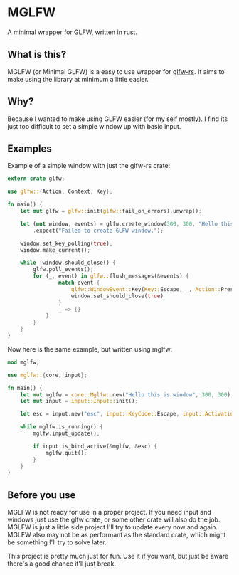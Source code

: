 # MGLFW
A minimal wrapper for GLFW, written in rust.
## What is this?
MGLFW (or Minimal GLFW) is a easy to use wrapper for [glfw-rs](https://crates.io/crates/glfw). It aims to make using the library at minimum a little easier.
## Why?
Because I wanted to make using GLFW easier (for my self mostly). I find its just too difficult to set a simple window up with basic input.
## Examples
Example of a simple window with just the glfw-rs crate:
```rs
extern crate glfw;

use glfw::{Action, Context, Key};

fn main() {
    let mut glfw = glfw::init(glfw::fail_on_errors).unwrap();

    let (mut window, events) = glfw.create_window(300, 300, "Hello this is window", glfw::WindowMode::Windowed)
        .expect("Failed to create GLFW window.");

    window.set_key_polling(true);
    window.make_current();

    while !window.should_close() {
        glfw.poll_events();
        for (_, event) in glfw::flush_messages(&events) {
                match event {
                    glfw::WindowEvent::Key(Key::Escape, _, Action::Press, _) => {
                    window.set_should_close(true)
                }
                _ => {}
            }
        }
    }
}
```

Now here is the same example, but written using mglfw:
```rs
mod mglfw;

use mglfw::{core, input};

fn main() {
    let mut mglfw = core::Mglfw::new("Hello this is window", 300, 300);
    let mut input = input::Input::init();

    let esc = input.new("esc", input::KeyCode::Escape, input::Activation::Press);

    while mglfw.is_running() {
        mglfw.input_update();

        if input.is_bind_active(&mglfw, &esc) {
            mglfw.quit();
        }
    }
}
```

## Before you use
MGLFW is not ready for use in a proper project. If you need input and windows just use the glfw crate, or some other crate will also do the job. MGLFW is just a little side project I'll try to update every now and again.
MGLFW also may not be as performant as the standard crate, which might be something I'll try to solve later.

This project is pretty much just for fun. Use it if you want, but just be aware there's a good chance it'll just break.